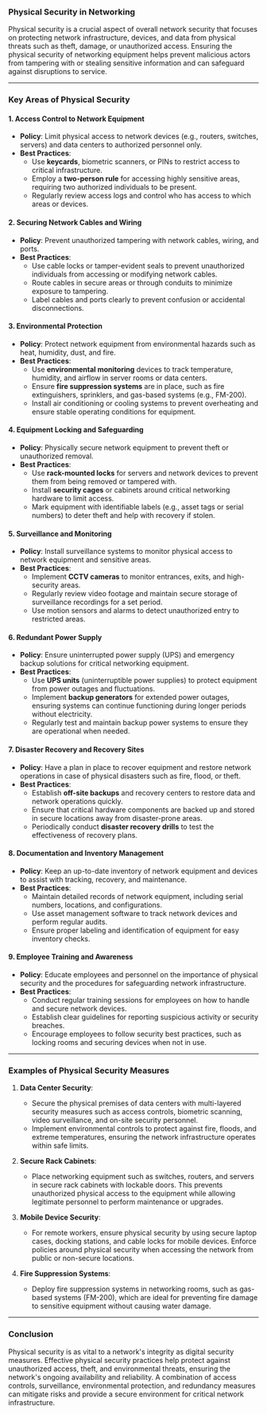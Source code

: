 ### **Physical Security in Networking**

Physical security is a crucial aspect of overall network security that focuses on protecting network infrastructure, devices, and data from physical threats such as theft, damage, or unauthorized access. Ensuring the physical security of networking equipment helps prevent malicious actors from tampering with or stealing sensitive information and can safeguard against disruptions to service.

---

### **Key Areas of Physical Security**

#### **1. Access Control to Network Equipment**
   - **Policy**: Limit physical access to network devices (e.g., routers, switches, servers) and data centers to authorized personnel only.
   - **Best Practices**:
     - Use **keycards**, biometric scanners, or PINs to restrict access to critical infrastructure.
     - Employ a **two-person rule** for accessing highly sensitive areas, requiring two authorized individuals to be present.
     - Regularly review access logs and control who has access to which areas or devices.

#### **2. Securing Network Cables and Wiring**
   - **Policy**: Prevent unauthorized tampering with network cables, wiring, and ports.
   - **Best Practices**:
     - Use cable locks or tamper-evident seals to prevent unauthorized individuals from accessing or modifying network cables.
     - Route cables in secure areas or through conduits to minimize exposure to tampering.
     - Label cables and ports clearly to prevent confusion or accidental disconnections.

#### **3. Environmental Protection**
   - **Policy**: Protect network equipment from environmental hazards such as heat, humidity, dust, and fire.
   - **Best Practices**:
     - Use **environmental monitoring** devices to track temperature, humidity, and airflow in server rooms or data centers.
     - Ensure **fire suppression systems** are in place, such as fire extinguishers, sprinklers, and gas-based systems (e.g., FM-200).
     - Install air conditioning or cooling systems to prevent overheating and ensure stable operating conditions for equipment.

#### **4. Equipment Locking and Safeguarding**
   - **Policy**: Physically secure network equipment to prevent theft or unauthorized removal.
   - **Best Practices**:
     - Use **rack-mounted locks** for servers and network devices to prevent them from being removed or tampered with.
     - Install **security cages** or cabinets around critical networking hardware to limit access.
     - Mark equipment with identifiable labels (e.g., asset tags or serial numbers) to deter theft and help with recovery if stolen.

#### **5. Surveillance and Monitoring**
   - **Policy**: Install surveillance systems to monitor physical access to network equipment and sensitive areas.
   - **Best Practices**:
     - Implement **CCTV cameras** to monitor entrances, exits, and high-security areas.
     - Regularly review video footage and maintain secure storage of surveillance recordings for a set period.
     - Use motion sensors and alarms to detect unauthorized entry to restricted areas.

#### **6. Redundant Power Supply**
   - **Policy**: Ensure uninterrupted power supply (UPS) and emergency backup solutions for critical networking equipment.
   - **Best Practices**:
     - Use **UPS units** (uninterruptible power supplies) to protect equipment from power outages and fluctuations.
     - Implement **backup generators** for extended power outages, ensuring systems can continue functioning during longer periods without electricity.
     - Regularly test and maintain backup power systems to ensure they are operational when needed.

#### **7. Disaster Recovery and Recovery Sites**
   - **Policy**: Have a plan in place to recover equipment and restore network operations in case of physical disasters such as fire, flood, or theft.
   - **Best Practices**:
     - Establish **off-site backups** and recovery centers to restore data and network operations quickly.
     - Ensure that critical hardware components are backed up and stored in secure locations away from disaster-prone areas.
     - Periodically conduct **disaster recovery drills** to test the effectiveness of recovery plans.

#### **8. Documentation and Inventory Management**
   - **Policy**: Keep an up-to-date inventory of network equipment and devices to assist with tracking, recovery, and maintenance.
   - **Best Practices**:
     - Maintain detailed records of network equipment, including serial numbers, locations, and configurations.
     - Use asset management software to track network devices and perform regular audits.
     - Ensure proper labeling and identification of equipment for easy inventory checks.

#### **9. Employee Training and Awareness**
   - **Policy**: Educate employees and personnel on the importance of physical security and the procedures for safeguarding network infrastructure.
   - **Best Practices**:
     - Conduct regular training sessions for employees on how to handle and secure network devices.
     - Establish clear guidelines for reporting suspicious activity or security breaches.
     - Encourage employees to follow security best practices, such as locking rooms and securing devices when not in use.

---

### **Examples of Physical Security Measures**

1. **Data Center Security**: 
   - Secure the physical premises of data centers with multi-layered security measures such as access controls, biometric scanning, video surveillance, and on-site security personnel.
   - Implement environmental controls to protect against fire, floods, and extreme temperatures, ensuring the network infrastructure operates within safe limits.

2. **Secure Rack Cabinets**:
   - Place networking equipment such as switches, routers, and servers in secure rack cabinets with lockable doors. This prevents unauthorized physical access to the equipment while allowing legitimate personnel to perform maintenance or upgrades.

3. **Mobile Device Security**:
   - For remote workers, ensure physical security by using secure laptop cases, docking stations, and cable locks for mobile devices. Enforce policies around physical security when accessing the network from public or non-secure locations.

4. **Fire Suppression Systems**:
   - Deploy fire suppression systems in networking rooms, such as gas-based systems (FM-200), which are ideal for preventing fire damage to sensitive equipment without causing water damage.

---

### **Conclusion**

Physical security is as vital to a network's integrity as digital security measures. Effective physical security practices help protect against unauthorized access, theft, and environmental threats, ensuring the network's ongoing availability and reliability. A combination of access controls, surveillance, environmental protection, and redundancy measures can mitigate risks and provide a secure environment for critical network infrastructure.
